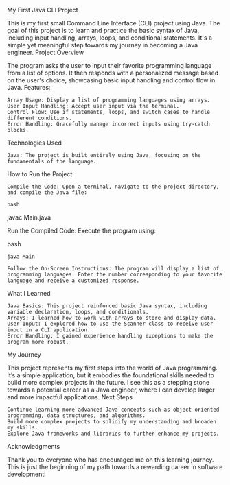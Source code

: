 My First Java CLI Project

This is my first small Command Line Interface (CLI) project using Java. The goal of this project is to learn and practice the basic syntax of Java, including input handling, arrays, loops, and conditional statements. It's a simple yet meaningful step towards my journey in becoming a Java engineer.
Project Overview

The program asks the user to input their favorite programming language from a list of options. It then responds with a personalized message based on the user's choice, showcasing basic input handling and control flow in Java.
Features:

    Array Usage: Display a list of programming languages using arrays.
    User Input Handling: Accept user input via the terminal.
    Control Flow: Use if statements, loops, and switch cases to handle different conditions.
    Error Handling: Gracefully manage incorrect inputs using try-catch blocks.

Technologies Used

    Java: The project is built entirely using Java, focusing on the fundamentals of the language.

How to Run the Project

    Compile the Code: Open a terminal, navigate to the project directory, and compile the Java file:

    bash

javac Main.java

Run the Compiled Code: Execute the program using:

bash

    java Main

    Follow the On-Screen Instructions: The program will display a list of programming languages. Enter the number corresponding to your favorite language and receive a customized response.

What I Learned

    Java Basics: This project reinforced basic Java syntax, including variable declaration, loops, and conditionals.
    Arrays: I learned how to work with arrays to store and display data.
    User Input: I explored how to use the Scanner class to receive user input in a CLI application.
    Error Handling: I gained experience handling exceptions to make the program more robust.

My Journey

This project represents my first steps into the world of Java programming. It’s a simple application, but it embodies the foundational skills needed to build more complex projects in the future. I see this as a stepping stone towards a potential career as a Java engineer, where I can develop larger and more impactful applications.
Next Steps

    Continue learning more advanced Java concepts such as object-oriented programming, data structures, and algorithms.
    Build more complex projects to solidify my understanding and broaden my skills.
    Explore Java frameworks and libraries to further enhance my projects.

Acknowledgments

Thank you to everyone who has encouraged me on this learning journey. This is just the beginning of my path towards a rewarding career in software development!

